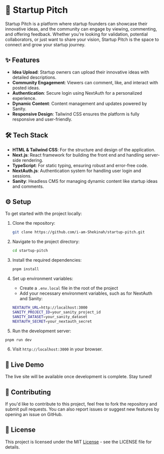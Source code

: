 # 🚀 Startup Pitch

Startup Pitch is a platform where startup founders can showcase their innovative ideas, and the community can engage by viewing, commenting, and offering feedback. Whether you're looking for validation, potential collaborators, or just want to share your vision, Startup Pitch is the space to connect and grow your startup journey.

## ✨ Features

- **Idea Upload**: Startup owners can upload their innovative ideas with detailed descriptions.
- **Community Engagement**: Viewers can comment, like, and interact with posted ideas.
- **Authentication**: Secure login using NextAuth for a personalized experience.
- **Dynamic Content**: Content management and updates powered by Sanity.
- **Responsive Design**: Tailwind CSS ensures the platform is fully responsive and user-friendly.

## 🛠️ Tech Stack

- **HTML & Tailwind CSS**: For the structure and design of the application.
- **Next.js**: React framework for building the front end and handling server-side rendering.
- **TypeScript**: For static typing, ensuring robust and error-free code.
- **NextAuth.js**: Authentication system for handling user login and sessions.
- **Sanity**: Headless CMS for managing dynamic content like startup ideas and comments.

## ⚙️ Setup

To get started with the project locally:

1. Clone the repository:

   ```bash
   git clone https://github.com/i-am-Shekinah/startup-pitch.git
   ```

2. Navigate to the project directory:

   ```bash
   cd startup-pitch
   ```

3. Install the required dependencies:

   ```bash
   pnpm install
   ```

4. Set up environment variables:

   - Create a `.env.local` file in the root of the project
   - Add your necessary environment variables, such as for NextAuth and Sanity:

   ```bash
   NEXTAUTH_URL=http://localhost:3000
   SANITY_PROJECT_ID=your_sanity_project_id
   SANITY_DATASET=your_sanity_dataset
   NEXTAUTH_SECRET=your_nextauth_secret
   ```

5. Run the development server:

```bash
pnpm run dev
```

6. Visit `http://localhost:3000` in your browser.

## 🔗 Live Demo

The live site will be available once development is complete. Stay tuned!

<!--
Check out the live version of the project here:
👉 [Startup Pitch on Vercel](https://startup-pitch.vercel.app) -->

## 🤝 Contributing

If you'd like to contribute to this project, feel free to fork the repository and submit pull requests. You can also report issues or suggest new features by opening an issue on GitHub.

## 📄 License

This project is licensed under the MIT [License](LICENSE) - see the LICENSE file for details.
